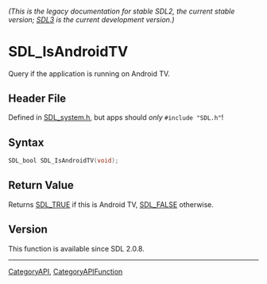 ###### (This is the legacy documentation for stable SDL2, the current stable version; [SDL3](https://wiki.libsdl.org/SDL3/) is the current development version.)
# SDL_IsAndroidTV

Query if the application is running on Android TV.

## Header File

Defined in [SDL_system.h](https://github.com/libsdl-org/SDL/blob/SDL2/include/SDL_system.h), but apps should _only_ `#include "SDL.h"`!

## Syntax

```c
SDL_bool SDL_IsAndroidTV(void);

```

## Return Value

Returns [SDL_TRUE](SDL_TRUE) if this is Android TV, [SDL_FALSE](SDL_FALSE)
otherwise.

## Version

This function is available since SDL 2.0.8.

----
[CategoryAPI](CategoryAPI), [CategoryAPIFunction](CategoryAPIFunction)

